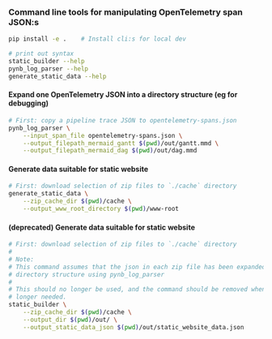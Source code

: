 ### Command line tools for manipulating OpenTelemetry span JSON:s

```bash
pip install -e .    # Install cli:s for local dev

# print out syntax
static_builder --help
pynb_log_parser --help
generate_static_data --help
```

#### Expand one OpenTelemetry JSON into a directory structure (eg for debugging)
```bash
# First: copy a pipeline trace JSON to opentelemetry-spans.json
pynb_log_parser \
    --input_span_file opentelemetry-spans.json \
    --output_filepath_mermaid_gantt $(pwd)/out/gantt.mmd \
    --output_filepath_mermaid_dag $(pwd)/out/dag.mmd
```

#### Generate data suitable for static website
```bash
# First: download selection of zip files to `./cache` directory
generate_static_data \
    --zip_cache_dir $(pwd)/cache \
    --output_www_root_directory $(pwd)/www-root
```

#### (deprecated) Generate data suitable for static website
```bash
# First: download selection of zip files to `./cache` directory
#
# Note:
# This command assumes that the json in each zip file has been expanded into a
# directory structure using pynb_log_parser
#
# This should no longer be used, and the command should be removed when no
# longer needed.
static_builder \
    --zip_cache_dir $(pwd)/cache \
    --output_dir $(pwd)/out/ \
    --output_static_data_json $(pwd)/out/static_website_data.json
```
